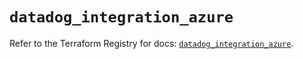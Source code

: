 # `datadog_integration_azure`

Refer to the Terraform Registry for docs: [`datadog_integration_azure`](https://registry.terraform.io/providers/datadog/datadog/3.60.1/docs/resources/integration_azure).
